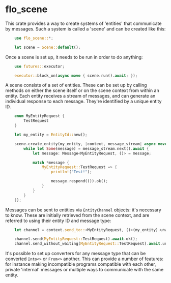 # flo_scene

This crate provides a way to create systems of 'entities' that communicate by messages. Such a system is called a 'scene' and can be created like this:

```Rust
    use flo_scene::*;

    let scene = Scene::default();
```

Once a scene is set up, it needs to be run in order to do anything:

```Rust
    use futures::executor;

    executor::block_on(async move { scene.run().await; });
```

A scene consists of a set of entities. These can be set up by calling methods on either the scene itself or on the scene context from within an entity. Each entity receives a stream of messages, and can generate an individual response to each message. They're identified by a unique entity ID.

```Rust
    enum MyEntityRequest {
        TestRequest
    }

    let my_entity = EntityId::new();

    scene.create_entity(my_entity, |context, message_stream| async move {
        while let Some(message) = message_stream.next().await {
            let message: Message<MyEntityRequest, ()> = message;

            match *message {
                MyEntityRequest::TestRequest => {
                    println!("Test!");

                    message.respond(()).ok();
                }
            }
        }
    });
```

Messages can be sent to entities via `EntityChannel` objects: it's necessary to know. These are initially retrieved from the scene context, and are referred to using their entity ID and message type:

```Rust
    let channel = context.send_to::<MyEntityRequest, ()>(my_entity).unwrap();

    channel.send(MyEntityRequest::TestRequest).await.ok();
    channel.send_without_waiting(MyEntityRequest::TestRequest).await.unwrap();
```

It's possible to set up converters for any message type that can be converted `Into<>` or `From<>` another. This can provide a number of features: for instance making incompatible programs compatible with each other, private 'internal' messages or multiple ways to communicate with the same entity.

```Rust
```
